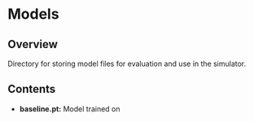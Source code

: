 # Models

## Overview
Directory for storing model files for evaluation and use in the simulator. 

## Contents
* **baseline.pt:** Model trained on 